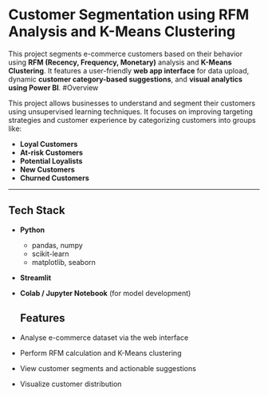 #  Customer Segmentation using RFM Analysis and K-Means Clustering

This project segments e-commerce customers based on their behavior using **RFM (Recency, Frequency, Monetary)** analysis and **K-Means Clustering**. It features a user-friendly **web app interface** for data upload, dynamic **customer category-based suggestions**, and **visual analytics using Power BI**.
#Overview

This project allows businesses to understand and segment their customers using unsupervised learning techniques. It focuses on improving targeting strategies and customer experience by categorizing customers into groups like:

-  **Loyal Customers**
-  **At-risk Customers**
-  **Potential Loyalists**
-  **New Customers**
- **Churned Customers**

---

##  Tech Stack

- **Python**
  - pandas, numpy
  - scikit-learn 
  - matplotlib, seaborn 
- **Streamlit** 
- **Colab / Jupyter Notebook** (for model development)

  ## Features

-  Analyse e-commerce dataset via the web interface
-  Perform RFM calculation and K-Means clustering
-  View customer segments and actionable suggestions
-  Visualize customer distribution
